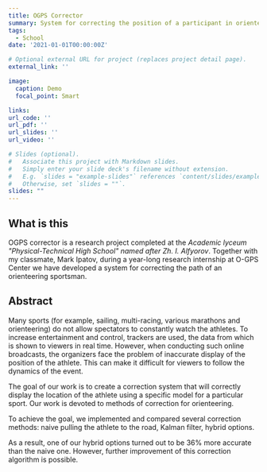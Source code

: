 ```yaml
---
title: OGPS Corrector
summary: System for correcting the position of a participant in orienteering competitions using the Kalman filter on Kotlin
tags:
  - School
date: '2021-01-01T00:00:00Z'

# Optional external URL for project (replaces project detail page).
external_link: ''

image:
  caption: Demo
  focal_point: Smart

links:
url_code: ''
url_pdf: ''
url_slides: ''
url_video: ''

# Slides (optional).
#   Associate this project with Markdown slides.
#   Simply enter your slide deck's filename without extension.
#   E.g. `slides = "example-slides"` references `content/slides/example-slides.md`.
#   Otherwise, set `slides = ""`.
slides: ""
---
```


## What is this
OGPS corrector is a research project completed at the *Academic lyceum "Physical-Technical High School" named after Zh. I. Alfyorov*. Together with my classmate, Mark Ipatov, during a year-long research internship at O-GPS Center we have developed a system for correcting the path of an orienteering sportsman.

## Abstract

Many sports (for example, sailing, multi-racing, various marathons and orienteering) do not allow spectators to constantly watch the athletes.
To increase entertainment and control, trackers are used, the data from which is shown to viewers in real time.
However, when conducting such online broadcasts, the organizers face the problem of inaccurate display of the position of the athlete.
This can make it difficult for viewers to follow the dynamics of the event.

The goal of our work is to create a correction system that will correctly display the location of the athlete using a specific model for a particular sport. Our work is devoted to methods of correction for orienteering.

To achieve the goal, we implemented and compared several correction methods: naive pulling the athlete to the road, Kalman filter, hybrid options.

As a result, one of our hybrid options turned out to be 36% more accurate than the naive one. However, further improvement of this correction algorithm is possible.
